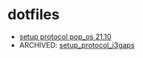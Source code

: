 # dotfiles

- [setup protocol pop_os 21.10](pop_os-21.10/SETUP.md)
- ARCHIVED: [setup_protocol_i3gaps](ARCHIVED/i3gaps/SETUP.md)
